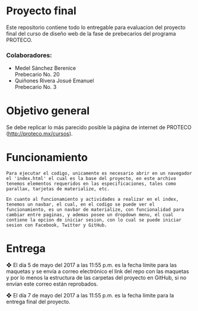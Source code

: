 # Proyecto final


Este repositorio contiene todo lo entregable para evaluacion del proyecto final del curso de diseño web de la fase de prebecarios del programa PROTECO.

### Colaboradores:

  - Medel Sánchez Berenice          
  Prebecario No. 20
  - Quiñones Rivera Josué Emanuel   
  Prebecario No. 3

# Objetivo general

  Se debe replicar lo más parecido posible la página de internet de
PROTECO (http://proteco.mx/cursos).

# Funcionamiento

	Para ejecutar el codigo, unicamente es necesario abrir en un navegador el 'index.html' el cual es la base del proyecto, en este archivo tenemos elementos requeridos en las especificaciones, tales como parallax, tarjetas de materialize, etc.

	En cuanto al funcionamiento y actividades a realizar en el index, tenemos un navbar, el cual, en el codigo se puede ver el funcionamiento, es un navbar de materialize, con funcionalidad para cambiar entre paginas, y ademas posee un dropdown menu, el cual contiene la opcion de iniciar sesion, con lo cual se puede iniciar sesion con Facebook, Twitter y GitHub.

# Entrega

❖ El día 5 de mayo del 2017 a las 11:55 p.m. es la fecha límite para las
maquetas y se envía a correo electrónico el link del repo con las
maquetas y por lo menos la estructura de las carpetas del proyecto en
GitHub, si no envían este correo están reprobados.

❖ El día 7 de mayo del 2017 a las 11:55 p.m. es la fecha límite para la
entrega final del proyecto.